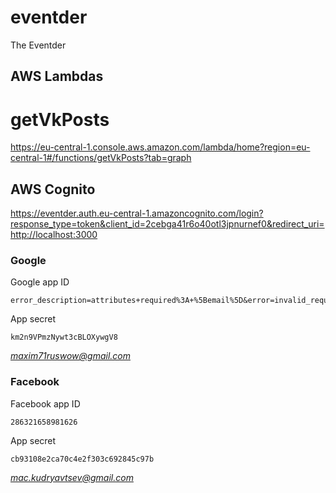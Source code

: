 # eventder
The Eventder

## AWS Lambdas

# getVkPosts

https://eu-central-1.console.aws.amazon.com/lambda/home?region=eu-central-1#/functions/getVkPosts?tab=graph

## AWS Cognito

https://eventder.auth.eu-central-1.amazoncognito.com/login?response_type=token&client_id=2cebga41r6o40otl3jpnurnef0&redirect_uri=http://localhost:3000

### Google

Google app ID
```
error_description=attributes+required%3A+%5Bemail%5D&error=invalid_request
```

App secret
```
km2n9VPmzNywt3cBLOXywgV8
```

*maxim71ruswow@gmail.com*

### Facebook

Facebook app ID
```
286321658981626
```

App secret
```
cb93108e2ca70c4e2f303c692845c97b
```

*mac.kudryavtsev@gmail.com*